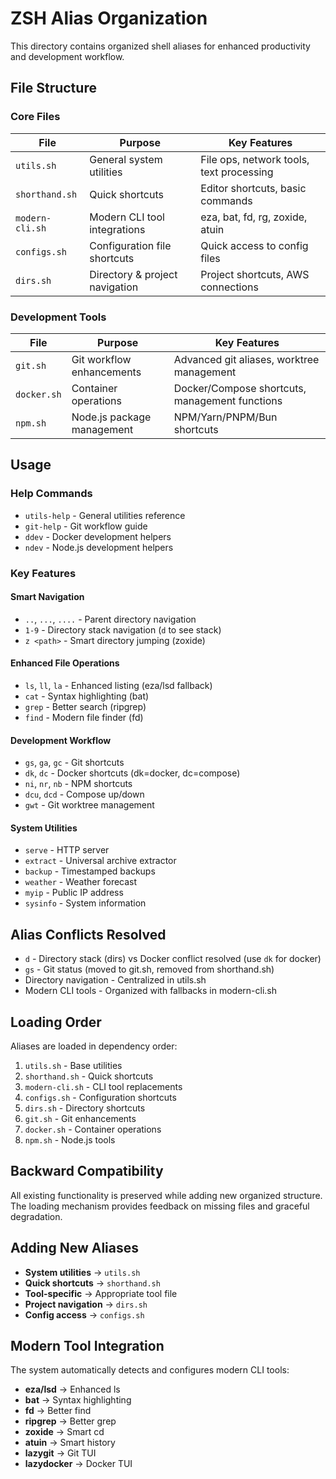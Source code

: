 # ZSH Alias Organization

This directory contains organized shell aliases for enhanced productivity and development workflow.

## File Structure

### Core Files

| File | Purpose | Key Features |
|------|---------|-------------|
| `utils.sh` | General system utilities | File ops, network tools, text processing |
| `shorthand.sh` | Quick shortcuts | Editor shortcuts, basic commands |
| `modern-cli.sh` | Modern CLI tool integrations | eza, bat, fd, rg, zoxide, atuin |
| `configs.sh` | Configuration file shortcuts | Quick access to config files |
| `dirs.sh` | Directory & project navigation | Project shortcuts, AWS connections |

### Development Tools

| File | Purpose | Key Features |
|------|---------|-------------|
| `git.sh` | Git workflow enhancements | Advanced git aliases, worktree management |
| `docker.sh` | Container operations | Docker/Compose shortcuts, management functions |
| `npm.sh` | Node.js package management | NPM/Yarn/PNPM/Bun shortcuts |

## Usage

### Help Commands
- `utils-help` - General utilities reference
- `git-help` - Git workflow guide  
- `ddev` - Docker development helpers
- `ndev` - Node.js development helpers

### Key Features

#### Smart Navigation
- `..`, `...`, `....` - Parent directory navigation
- `1-9` - Directory stack navigation (`d` to see stack)
- `z <path>` - Smart directory jumping (zoxide)

#### Enhanced File Operations  
- `ls`, `ll`, `la` - Enhanced listing (eza/lsd fallback)
- `cat` - Syntax highlighting (bat)
- `grep` - Better search (ripgrep)
- `find` - Modern file finder (fd)

#### Development Workflow
- `gs`, `ga`, `gc` - Git shortcuts
- `dk`, `dc` - Docker shortcuts (dk=docker, dc=compose)  
- `ni`, `nr`, `nb` - NPM shortcuts
- `dcu`, `dcd` - Compose up/down
- `gwt` - Git worktree management

#### System Utilities
- `serve` - HTTP server
- `extract` - Universal archive extractor
- `backup` - Timestamped backups
- `weather` - Weather forecast
- `myip` - Public IP address
- `sysinfo` - System information

## Alias Conflicts Resolved

- `d` - Directory stack (dirs) vs Docker conflict resolved (use `dk` for docker)
- `gs` - Git status (moved to git.sh, removed from shorthand.sh)
- Directory navigation - Centralized in utils.sh
- Modern CLI tools - Organized with fallbacks in modern-cli.sh

## Loading Order

Aliases are loaded in dependency order:
1. `utils.sh` - Base utilities
2. `shorthand.sh` - Quick shortcuts
3. `modern-cli.sh` - CLI tool replacements
4. `configs.sh` - Configuration shortcuts
5. `dirs.sh` - Directory shortcuts
6. `git.sh` - Git enhancements
7. `docker.sh` - Container operations
8. `npm.sh` - Node.js tools

## Backward Compatibility

All existing functionality is preserved while adding new organized structure. The loading mechanism provides feedback on missing files and graceful degradation.

## Adding New Aliases

- **System utilities** → `utils.sh`
- **Quick shortcuts** → `shorthand.sh` 
- **Tool-specific** → Appropriate tool file
- **Project navigation** → `dirs.sh`
- **Config access** → `configs.sh`

## Modern Tool Integration

The system automatically detects and configures modern CLI tools:
- **eza/lsd** → Enhanced ls
- **bat** → Syntax highlighting
- **fd** → Better find
- **ripgrep** → Better grep
- **zoxide** → Smart cd
- **atuin** → Smart history
- **lazygit** → Git TUI
- **lazydocker** → Docker TUI